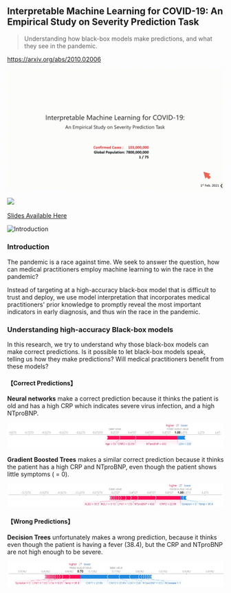 ## Interpretable Machine Learning for COVID-19: An Empirical Study on Severity Prediction Task

> Understanding how black-box models make predictions, and what they see in the pandemic.

https://arxiv.org/abs/2010.02006

![](doc/video.gif)

<a href="https://youtu.be/klOPynfwVmI"><img src="doc/video.png"></a>

[Slides Available Here](https://github.com/wuhanstudio/interpretable-ml-covid-19/blob/master/Interpretable-ml-covid19.pdf)

![Introduction](./doc/intro.png)

### Introduction

The pandemic is a race against time. We seek to answer the question, how can medical practitioners employ machine learning to win the race in the pandemic?  

Instead of targeting at a high-accuracy black-box model that is difficult to trust and deploy, we use model interpretation that incorporates medical practitioners' prior knowledge to promptly reveal the most important indicators in early diagnosis, and thus win the race in the pandemic.  

### Understanding high-accuracy Black-box models

In this research, we try to understand why those black-box models can make correct predictions. Is it possible to let black-box models speak, telling us how they make predictions? Will medical practitioners benefit from these models?  

#### 【Correct Predictions】

**Neural networks** make a correct prediction because it thinks the patient is old and has a high CRP which indicates severe virus infection, and a high NTproBNP.  

![](./doc/shap_nn_5.jpg)

**Gradient Boosted Trees** makes a similar correct prediction because it thinks the patient has a high CRP and NTproBNP, even though the patient shows little symptoms ( = 0).

![](./doc/shap_xgb_5.jpg)

#### 【Wrong Predictions】

**Decision Trees** unfortunately makes a wrong prediction, because it thinks even though the patient is having a fever (38.4), but the CRP and NTproBNP are not high enough to be severe.

![](./doc/shap_rf_5.jpg)





